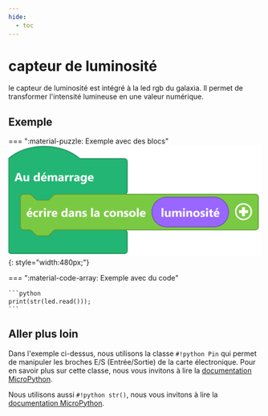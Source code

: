 ```yaml
---
hide:
  - toc
---
```


# capteur de luminosité

le capteur de luminosité est intégré à la led rgb du galaxia. Il permet de transformer l'intensité lumineuse en une valeur numérique.

## Exemple
=== ":material-puzzle: Exemple avec des blocs"
    ![Blocs capteur](capteur_lumiere.png){: style="width:480px;"}

=== ":material-code-array: Exemple avec du code"

    ```python
    print(str(led.read()));
    ```

## Aller plus loin
Dans l'exemple ci-dessus, nous utilisons la classe `#!python Pin` qui permet de manipuler les broches E/S (Entrée/Sortie) de la carte électronique. Pour en savoir plus sur cette classe, nous vous invitons à lire la [documentation MicroPython](https://docs.micropython.org/en/latest/library/machine.Pin.html?highlight=analog#machine.Pin.ANALOG).

Nous utilisons aussi `#!python str()`, nous vous invitons à lire la [documentation MicroPython](https://www.micropython.fr/reference/03.builtin/str/).